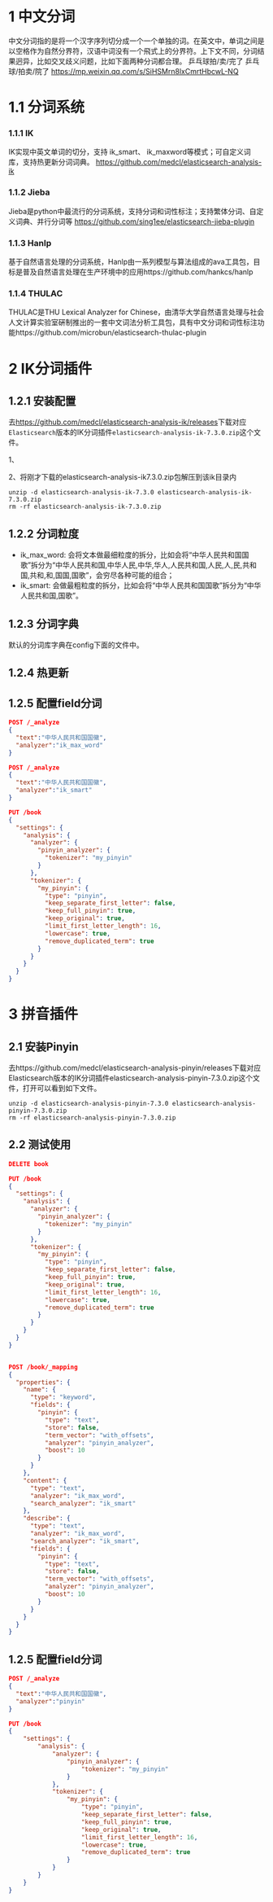 # 1 中文分词

中文分词指的是将一个汉字序列切分成一个一个单独的词。在英文中，单词之间是以空格作为自然分界符，汉语中词没有一个飛式上的分界符。上下文不同，分词结果迥异，比如交叉歧义问题，比如下面两种分词都合理。
乒乓球拍/卖/完了
乒乓球/拍卖/院了
https://mp.weixin.qq.com/s/SiHSMrn8lxCmrtHbcwL-NQ

# 1.1 分词系统

### 1.1.1 IK

IK实现中英文单词的切分，支持 ik_smart、 ik_maxword等模式；可自定义词库，支持热更新分词词典。
https://github.com/medcl/elasticsearch-analysis-ik

### 1.1.2 Jieba

Jieba是python中最流行的分词系统，支持分词和词性标注；支持繁体分词、自定义词典、并行分词等
https://github.com/sing1ee/elasticsearch-jieba-plugin

### 1.1.3 Hanlp

基于自然语言处理的分词系统，Hanlp由一系列模型与算法组成的ava工具包，目标是普及自然语言处理在生产环境中的应用https://github.com/hankcs/hanlp

### 1.1.4 THULAC

THULAC是THU Lexical Analyzer for Chinese，由清华大学自然语言处理与社会人文计算实验室硏制推出的一套中文词法分析工具包，具有中文分词和词性标注功能https://github.com/microbun/elasticsearch-thulac-plugin

# 2 IK分词插件

## 1.2.1 安装配置

去<https://github.com/medcl/elasticsearch-analysis-ik/releases>下载对应`Elasticsearch`版本的IK分词插件`elasticsearch-analysis-ik-7.3.0.zip`这个文件。

1、                                                                                                                                                                                                                                                                                    

2、将刚才下载的elasticsearch-analysis-ik7.3.0.zip包解压到该ik目录内

  ```properties
unzip -d elasticsearch-analysis-ik-7.3.0 elasticsearch-analysis-ik-7.3.0.zip
rm -rf elasticsearch-analysis-ik-7.3.0.zip
  ```

## 1.2.2 分词粒度

- ik_max_word: 会将文本做最细粒度的拆分，比如会将“中华人民共和国国歌”拆分为“中华人民共和国,中华人民,中华,华人,人民共和国,人民,人,民,共和国,共和,和,国国,国歌”，会穷尽各种可能的组合；
- ik_smart: 会做最粗粒度的拆分，比如会将“中华人民共和国国歌”拆分为“中华人民共和国,国歌”。

## 1.2.3 分词字典

默认的分词库字典在config下面的文件中。

## 1.2.4 热更新



## 1.2.5 配置field分词

```json
POST /_analyze
{
  "text":"中华人民共和国国徽",
  "analyzer":"ik_max_word"
}

POST /_analyze
{
  "text":"中华人民共和国国徽",
  "analyzer":"ik_smart"
}

PUT /book
{
  "settings": {
    "analysis": {
      "analyzer": {
        "pinyin_analyzer": {
          "tokenizer": "my_pinyin"
        }
      },
      "tokenizer": {
        "my_pinyin": {
          "type": "pinyin",
          "keep_separate_first_letter": false,
          "keep_full_pinyin": true,
          "keep_original": true,
          "limit_first_letter_length": 16,
          "lowercase": true,
          "remove_duplicated_term": true
        }
      }
    }
  }
}
```

# 3 拼音插件

## 2.1 安装Pinyin

去https://github.com/medcl/elasticsearch-analysis-pinyin/releases下载对应Elasticsearch版本的IK分词插件elasticsearch-analysis-pinyin-7.3.0.zip这个文件，打开可以看到如下文件。

```properties
unzip -d elasticsearch-analysis-pinyin-7.3.0 elasticsearch-analysis-pinyin-7.3.0.zip
rm -rf elasticsearch-analysis-pinyin-7.3.0.zip
```

## 2.2 测试使用

```json
DELETE book

PUT /book
{
  "settings": {
    "analysis": {
      "analyzer": {
        "pinyin_analyzer": {
          "tokenizer": "my_pinyin"
        }
      },
      "tokenizer": {
        "my_pinyin": {
          "type": "pinyin",
          "keep_separate_first_letter": false,
          "keep_full_pinyin": true,
          "keep_original": true,
          "limit_first_letter_length": 16,
          "lowercase": true,
          "remove_duplicated_term": true
        }
      }
    }
  }
}


POST /book/_mapping
{
  "properties": {
    "name": {
      "type": "keyword",
      "fields": {
        "pinyin": {
          "type": "text",
          "store": false,
          "term_vector": "with_offsets",
          "analyzer": "pinyin_analyzer",
          "boost": 10
        }
      }
    },
    "content": {
      "type": "text",
      "analyzer": "ik_max_word",
      "search_analyzer": "ik_smart"
    },
    "describe": {
      "type": "text",
      "analyzer": "ik_max_word",
      "search_analyzer": "ik_smart",
      "fields": {
        "pinyin": {
          "type": "text",
          "store": false,
          "term_vector": "with_offsets",
          "analyzer": "pinyin_analyzer",
          "boost": 10
        }
      }
    }
  }
}
```



## 1.2.5 配置field分词

```json
POST /_analyze
{
  "text":"中华人民共和国国徽",
  "analyzer":"pinyin"
}

PUT /book
{
	"settings": {
		"analysis": {
			"analyzer": {
				"pinyin_analyzer": {
					"tokenizer": "my_pinyin"
				}
			},
			"tokenizer": {
				"my_pinyin": {
					"type": "pinyin",
					"keep_separate_first_letter": false,
					"keep_full_pinyin": true,
					"keep_original": true,
					"limit_first_letter_length": 16,
					"lowercase": true,
					"remove_duplicated_term": true
				}
			}
		}
	}
}
```

## 